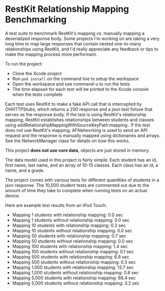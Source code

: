RestKit Relationship Mapping Benchmarking
=========================================

A test suite to benchmark RestKit's mapping vs. manually mapping a deserialized response body.  Some projects I'm working on are taking a very long time to map large responses that contain nested one-to-many relationships using RestKit, and I'd really appreciate any feedback or tips to make the mapping process more performant.  

To run the project:
- Clone the Xcode project
- Run `pod install` on the command line to setup the workspace
- Open the workspace and use command-u to run the tests
- The time elapsed for each test will be printed to the Xcode console when the tests complete

Each test uses RestKit to make a fake API call that is intercepted by OHHTTPStubs, which returns a 200 response and a json test fixture that serves as the response body.  If the test is using RestKit's relationship mapping, RestKit establishes relationships between students and classes using addRelationshipMappingWithSourceKeyPath:mapping:.  If the test does not use RestKit's mapping, AFNetworking is used to send an API request and the response is manually mapped using dictionaries and arrays.  See the NetworkManager class for details on how this works.

This project **does not use core data**, objects are just stored in memory.

The data model used in this project is fairly simple.  Each student has an id, first name, last name, and an array of 10-15 classes.  Each class has an id, a name, and a grade.  

The project comes with various tests for different quantities of students in a json response.  The 10,000 student tests are commented out due to the amount of time they take to complete when running tests on an actual device. 

Here are example test results from an iPod Touch:

- Mapping 1 students with relationship mapping: 0.0 sec
- Mapping 1 students without relationship mapping: 0.0 sec
- Mapping 10 students with relationship mapping: 0.2 sec
- Mapping 10 students without relationship mapping: 0.0 sec
- Mapping 50 students with relationship mapping: 0.7  sec
- Mapping 50 students without relationship mapping: 0.0 sec
- Mapping 100 students with relationship mapping: 1.4 sec
- Mapping 100 students without relationship mapping: 0.1 sec
- Mapping 500 students with relationship mapping: 6.9 sec
- Mapping 500 students without relationship mapping: 0.3 sec
- Mapping 1,000 students with relationship mapping: 13.7 sec
- Mapping 1,000 students without relationship mapping: 0.8 sec
- Mapping 5,000 students with relationship mapping: 68.4 sec
- Mapping 5,000 students without relationship mapping: 3.2 sec
